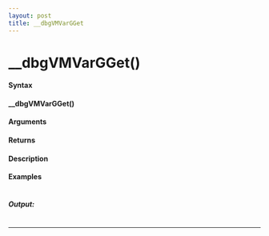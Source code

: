 ```yaml
---
layout: post
title: __dbgVMVarGGet
---
```


# __dbgVMVarGGet()


#### Syntax

#### __dbgVMVarGGet()

#### Arguments

#### Returns

#### Description

#### Examples

```

```

##### Output:

```

```

---